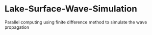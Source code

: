 # Lake-Surface-Wave-Simulation
Parallel computing using finite difference method to simulate the wave propagation

